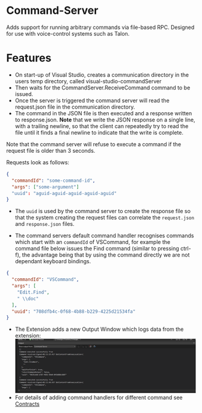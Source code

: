 # Command-Server

Adds support for running arbitrary commands via file-based RPC. Designed for use with voice-control systems such as Talon. 

# Features 

* On start-up of Visual Studio, creates a communication directory in the users temp directory, called visual-studio-commandServer
* Then waits for the CommandServer.ReceiveCommand command to be issued.
* Once the server is triggered the command server will read the request.json file in the communication directory.
* The command in the JSON file is then executed and a response written to response.json. **Note** that we write the JSON response on a single line, with a trailing newline, so that the client can repeatedly try to read the file until it finds a final newline to indicate that the write is complete.

Note that the command server will refuse to execute a command if the request file is older than 3 seconds.

Requests look as follows:

```JSON
{
  "commandId": "some-command-id",
  "args": ["some-argument"]
  "uuid": "aguid-aguid-aguid-aguid-aguid"
}
```
* The ```uuid``` is used by the command server to create the response file so that the system creating the request files can correlate the ```request.json``` and ```response.json``` files.

* The command servers default command handler recognises commands which start with an ```commandId``` of VSCommand, for example the command file below issues the Find command (similar to pressing ctrl-f), the advantage being that by using the command directly we are not dependant keyboard bindings.

```JSON
{
  "commandId": "VSCommand",
  "args": [
    "Edit.Find",
    " \\doc"
  ],
  "uuid": "708dfb4c-0f68-4b88-b229-4225d21534fa"
} 
```
* The Extension adds a new Output Window which logs data from the extension:
![](2022-08-14-16-26-46.png)
* For details of adding command handlers for different command see [Contracts](\CommandServerContracts\readme.md)